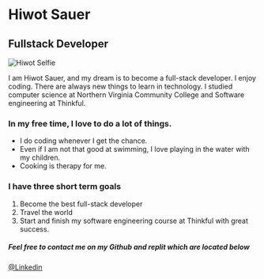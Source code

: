 <h1>Hiwot Sauer</h1>
<h2>Fullstack Developer</h2>

![Hiwot Selfie](https://user-images.githubusercontent.com/47074350/119874765-f7e14c80-bef3-11eb-8a5a-e0aaae43264c.jpg)

<p>I am Hiwot Sauer, and my dream is to become a full-stack developer. I enjoy coding. There are always new things to learn in technology. I studied computer science at Northern Virginia Community College and Software engineering at Thinkful. </p>
<h3>In my free time, I love to do a lot of things.</h3>
<ul>
  <li>I do coding whenever I get the chance.</li> 
  <li>Even if I am not that good at swimming, I love playing in the water with my children.</li>
  <li>Cooking is therapy for me.</li>
  </ul>
<h3>I have three short term goals</h3>
<ol>
    <li>Become the best full-stack developer</li>
    <li>Travel the world</li>
    <li> Start and finish my software engineering course at Thinkful with great success. </li>
  
  </ol>
  <h5>Feel free to contact me on my Github and replit which are 
    located below </h5>
    <a href="https://www.linkedin.com/in/hiwot-sauer-8a532020b/" target="_blank">@Linkedin</a>


